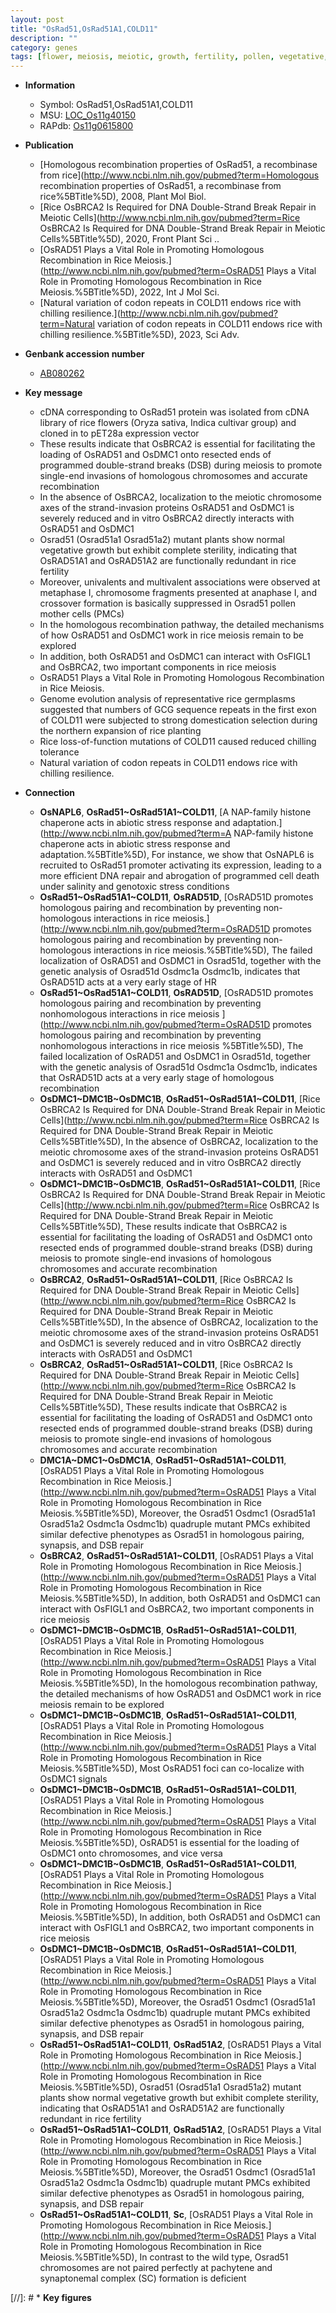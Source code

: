 ```yaml
---
layout: post
title: "OsRad51,OsRad51A1,COLD11"
description: ""
category: genes
tags: [flower, meiosis, meiotic, growth, fertility, pollen, vegetative, crossover, homologous recombination, recombination, domestication, tolerance, chilling, chilling tolerance]
---
```


* **Information**  
    + Symbol: OsRad51,OsRad51A1,COLD11  
    + MSU: [LOC_Os11g40150](http://rice.uga.edu/cgi-bin/ORF_infopage.cgi?orf=LOC_Os11g40150)  
    + RAPdb: [Os11g0615800](http://rapdb.dna.affrc.go.jp/viewer/gbrowse_details/irgsp1?name=Os11g0615800)  

* **Publication**  
    + [Homologous recombination properties of OsRad51, a recombinase from rice](http://www.ncbi.nlm.nih.gov/pubmed?term=Homologous recombination properties of OsRad51, a recombinase from rice%5BTitle%5D), 2008, Plant Mol Biol.
    + [Rice OsBRCA2 Is Required for DNA Double-Strand Break Repair in Meiotic Cells](http://www.ncbi.nlm.nih.gov/pubmed?term=Rice OsBRCA2 Is Required for DNA Double-Strand Break Repair in Meiotic Cells%5BTitle%5D), 2020, Front Plant Sci ..
    + [OsRAD51 Plays a Vital Role in Promoting Homologous Recombination in Rice Meiosis.](http://www.ncbi.nlm.nih.gov/pubmed?term=OsRAD51 Plays a Vital Role in Promoting Homologous Recombination in Rice Meiosis.%5BTitle%5D), 2022, Int J Mol Sci.
    + [Natural variation of codon repeats in COLD11 endows rice with chilling resilience.](http://www.ncbi.nlm.nih.gov/pubmed?term=Natural variation of codon repeats in COLD11 endows rice with chilling resilience.%5BTitle%5D), 2023, Sci Adv.

* **Genbank accession number**  
    + [AB080262](http://www.ncbi.nlm.nih.gov/nuccore/AB080262)

* **Key message**  
    + cDNA corresponding to OsRad51 protein was isolated from cDNA library of rice flowers (Oryza sativa, Indica cultivar group) and cloned in to pET28a expression vector
    + These results indicate that OsBRCA2 is essential for facilitating the loading of OsRAD51 and OsDMC1 onto resected ends of programmed double-strand breaks (DSB) during meiosis to promote single-end invasions of homologous chromosomes and accurate recombination
    + In the absence of OsBRCA2, localization to the meiotic chromosome axes of the strand-invasion proteins OsRAD51 and OsDMC1 is severely reduced and in vitro OsBRCA2 directly interacts with OsRAD51 and OsDMC1
    + Osrad51 (Osrad51a1 Osrad51a2) mutant plants show normal vegetative growth but exhibit complete sterility, indicating that OsRAD51A1 and OsRAD51A2 are functionally redundant in rice fertility
    + Moreover, univalents and multivalent associations were observed at metaphase I, chromosome fragments presented at anaphase I, and crossover formation is basically suppressed in Osrad51 pollen mother cells (PMCs)
    + In the homologous recombination pathway, the detailed mechanisms of how OsRAD51 and OsDMC1 work in rice meiosis remain to be explored
    + In addition, both OsRAD51 and OsDMC1 can interact with OsFIGL1 and OsBRCA2, two important components in rice meiosis
    + OsRAD51 Plays a Vital Role in Promoting Homologous Recombination in Rice Meiosis.
    + Genome evolution analysis of representative rice germplasms suggested that numbers of GCG sequence repeats in the first exon of COLD11 were subjected to strong domestication selection during the northern expansion of rice planting
    + Rice loss-of-function mutations of COLD11 caused reduced chilling tolerance
    + Natural variation of codon repeats in COLD11 endows rice with chilling resilience.

* **Connection**  
    + __OsNAPL6__, __OsRad51~OsRad51A1~COLD11__, [A NAP-family histone chaperone acts in abiotic stress response and adaptation.](http://www.ncbi.nlm.nih.gov/pubmed?term=A NAP-family histone chaperone acts in abiotic stress response and adaptation.%5BTitle%5D), For instance, we show that OsNAPL6 is recruited to OsRad51 promoter activating its expression, leading to a more efficient DNA repair and abrogation of programmed cell death under salinity and genotoxic stress conditions
    + __OsRad51~OsRad51A1~COLD11__, __OsRAD51D__, [OsRAD51D promotes homologous pairing and recombination by preventing non-homologous interactions in rice meiosis.](http://www.ncbi.nlm.nih.gov/pubmed?term=OsRAD51D promotes homologous pairing and recombination by preventing non-homologous interactions in rice meiosis.%5BTitle%5D),  The failed localization of OsRAD51 and OsDMC1 in Osrad51d, together with the genetic analysis of Osrad51d Osdmc1a Osdmc1b, indicates that OsRAD51D acts at a very early stage of HR
    + __OsRad51~OsRad51A1~COLD11__, __OsRAD51D__, [OsRAD51D promotes homologous pairing and recombination by preventing nonhomologous interactions in rice meiosis ](http://www.ncbi.nlm.nih.gov/pubmed?term=OsRAD51D promotes homologous pairing and recombination by preventing nonhomologous interactions in rice meiosis %5BTitle%5D),  The failed localization of OsRAD51 and OsDMC1 in Osrad51d, together with the genetic analysis of Osrad51d Osdmc1a Osdmc1b, indicates that OsRAD51D acts at a very early stage of homologous recombination
    + __OsDMC1~DMC1B~OsDMC1B__, __OsRad51~OsRad51A1~COLD11__, [Rice OsBRCA2 Is Required for DNA Double-Strand Break Repair in Meiotic Cells](http://www.ncbi.nlm.nih.gov/pubmed?term=Rice OsBRCA2 Is Required for DNA Double-Strand Break Repair in Meiotic Cells%5BTitle%5D),  In the absence of OsBRCA2, localization to the meiotic chromosome axes of the strand-invasion proteins OsRAD51 and OsDMC1 is severely reduced and in vitro OsBRCA2 directly interacts with OsRAD51 and OsDMC1
    + __OsDMC1~DMC1B~OsDMC1B__, __OsRad51~OsRad51A1~COLD11__, [Rice OsBRCA2 Is Required for DNA Double-Strand Break Repair in Meiotic Cells](http://www.ncbi.nlm.nih.gov/pubmed?term=Rice OsBRCA2 Is Required for DNA Double-Strand Break Repair in Meiotic Cells%5BTitle%5D),  These results indicate that OsBRCA2 is essential for facilitating the loading of OsRAD51 and OsDMC1 onto resected ends of programmed double-strand breaks (DSB) during meiosis to promote single-end invasions of homologous chromosomes and accurate recombination
    + __OsBRCA2__, __OsRad51~OsRad51A1~COLD11__, [Rice OsBRCA2 Is Required for DNA Double-Strand Break Repair in Meiotic Cells](http://www.ncbi.nlm.nih.gov/pubmed?term=Rice OsBRCA2 Is Required for DNA Double-Strand Break Repair in Meiotic Cells%5BTitle%5D),  In the absence of OsBRCA2, localization to the meiotic chromosome axes of the strand-invasion proteins OsRAD51 and OsDMC1 is severely reduced and in vitro OsBRCA2 directly interacts with OsRAD51 and OsDMC1
    + __OsBRCA2__, __OsRad51~OsRad51A1~COLD11__, [Rice OsBRCA2 Is Required for DNA Double-Strand Break Repair in Meiotic Cells](http://www.ncbi.nlm.nih.gov/pubmed?term=Rice OsBRCA2 Is Required for DNA Double-Strand Break Repair in Meiotic Cells%5BTitle%5D),  These results indicate that OsBRCA2 is essential for facilitating the loading of OsRAD51 and OsDMC1 onto resected ends of programmed double-strand breaks (DSB) during meiosis to promote single-end invasions of homologous chromosomes and accurate recombination
    + __DMC1A~DMC1~OsDMC1A__, __OsRad51~OsRad51A1~COLD11__, [OsRAD51 Plays a Vital Role in Promoting Homologous Recombination in Rice Meiosis.](http://www.ncbi.nlm.nih.gov/pubmed?term=OsRAD51 Plays a Vital Role in Promoting Homologous Recombination in Rice Meiosis.%5BTitle%5D),  Moreover, the Osrad51 Osdmc1 (Osrad51a1 Osrad51a2 Osdmc1a Osdmc1b) quadruple mutant PMCs exhibited similar defective phenotypes as Osrad51 in homologous pairing, synapsis, and DSB repair
    + __OsBRCA2__, __OsRad51~OsRad51A1~COLD11__, [OsRAD51 Plays a Vital Role in Promoting Homologous Recombination in Rice Meiosis.](http://www.ncbi.nlm.nih.gov/pubmed?term=OsRAD51 Plays a Vital Role in Promoting Homologous Recombination in Rice Meiosis.%5BTitle%5D),  In addition, both OsRAD51 and OsDMC1 can interact with OsFIGL1 and OsBRCA2, two important components in rice meiosis
    + __OsDMC1~DMC1B~OsDMC1B__, __OsRad51~OsRad51A1~COLD11__, [OsRAD51 Plays a Vital Role in Promoting Homologous Recombination in Rice Meiosis.](http://www.ncbi.nlm.nih.gov/pubmed?term=OsRAD51 Plays a Vital Role in Promoting Homologous Recombination in Rice Meiosis.%5BTitle%5D),  In the homologous recombination pathway, the detailed mechanisms of how OsRAD51 and OsDMC1 work in rice meiosis remain to be explored
    + __OsDMC1~DMC1B~OsDMC1B__, __OsRad51~OsRad51A1~COLD11__, [OsRAD51 Plays a Vital Role in Promoting Homologous Recombination in Rice Meiosis.](http://www.ncbi.nlm.nih.gov/pubmed?term=OsRAD51 Plays a Vital Role in Promoting Homologous Recombination in Rice Meiosis.%5BTitle%5D),  Most OsRAD51 foci can co-localize with OsDMC1 signals
    + __OsDMC1~DMC1B~OsDMC1B__, __OsRad51~OsRad51A1~COLD11__, [OsRAD51 Plays a Vital Role in Promoting Homologous Recombination in Rice Meiosis.](http://www.ncbi.nlm.nih.gov/pubmed?term=OsRAD51 Plays a Vital Role in Promoting Homologous Recombination in Rice Meiosis.%5BTitle%5D),  OsRAD51 is essential for the loading of OsDMC1 onto chromosomes, and vice versa
    + __OsDMC1~DMC1B~OsDMC1B__, __OsRad51~OsRad51A1~COLD11__, [OsRAD51 Plays a Vital Role in Promoting Homologous Recombination in Rice Meiosis.](http://www.ncbi.nlm.nih.gov/pubmed?term=OsRAD51 Plays a Vital Role in Promoting Homologous Recombination in Rice Meiosis.%5BTitle%5D),  In addition, both OsRAD51 and OsDMC1 can interact with OsFIGL1 and OsBRCA2, two important components in rice meiosis
    + __OsDMC1~DMC1B~OsDMC1B__, __OsRad51~OsRad51A1~COLD11__, [OsRAD51 Plays a Vital Role in Promoting Homologous Recombination in Rice Meiosis.](http://www.ncbi.nlm.nih.gov/pubmed?term=OsRAD51 Plays a Vital Role in Promoting Homologous Recombination in Rice Meiosis.%5BTitle%5D),  Moreover, the Osrad51 Osdmc1 (Osrad51a1 Osrad51a2 Osdmc1a Osdmc1b) quadruple mutant PMCs exhibited similar defective phenotypes as Osrad51 in homologous pairing, synapsis, and DSB repair
    + __OsRad51~OsRad51A1~COLD11__, __OsRad51A2__, [OsRAD51 Plays a Vital Role in Promoting Homologous Recombination in Rice Meiosis.](http://www.ncbi.nlm.nih.gov/pubmed?term=OsRAD51 Plays a Vital Role in Promoting Homologous Recombination in Rice Meiosis.%5BTitle%5D),  Osrad51 (Osrad51a1 Osrad51a2) mutant plants show normal vegetative growth but exhibit complete sterility, indicating that OsRAD51A1 and OsRAD51A2 are functionally redundant in rice fertility
    + __OsRad51~OsRad51A1~COLD11__, __OsRad51A2__, [OsRAD51 Plays a Vital Role in Promoting Homologous Recombination in Rice Meiosis.](http://www.ncbi.nlm.nih.gov/pubmed?term=OsRAD51 Plays a Vital Role in Promoting Homologous Recombination in Rice Meiosis.%5BTitle%5D),  Moreover, the Osrad51 Osdmc1 (Osrad51a1 Osrad51a2 Osdmc1a Osdmc1b) quadruple mutant PMCs exhibited similar defective phenotypes as Osrad51 in homologous pairing, synapsis, and DSB repair
    + __OsRad51~OsRad51A1~COLD11__, __Sc__, [OsRAD51 Plays a Vital Role in Promoting Homologous Recombination in Rice Meiosis.](http://www.ncbi.nlm.nih.gov/pubmed?term=OsRAD51 Plays a Vital Role in Promoting Homologous Recombination in Rice Meiosis.%5BTitle%5D),  In contrast to the wild type, Osrad51 chromosomes are not paired perfectly at pachytene and synaptonemal complex (SC) formation is deficient

[//]: # * **Key figures**  


